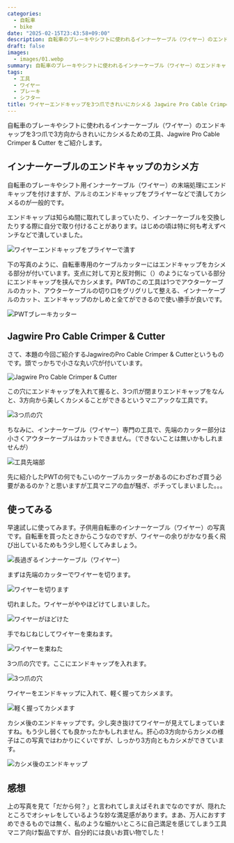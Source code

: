 ```yaml
---
categories:
  - 自転車
  - bike
date: "2025-02-15T23:43:58+09:00"
description: 自転車のブレーキやシフトに使われるインナーケーブル（ワイヤー）のエンドキャップを3つ爪で3方向からきれいにカシメるための工具、Jagwire Pro Cable Crimper & Cutter をご紹介します。
draft: false
images:
  - images/01.webp
summary: 自転車のブレーキやシフトに使われるインナーケーブル（ワイヤー）のエンドキャップを3つ爪で3方向からきれいにカシメるための工具、Jagwire Pro Cable Crimper & Cutter をご紹介します。
tags:
  - 工具
  - ワイヤー
  - ブレーキ
  - シフター
title: ワイヤーエンドキャップを3つ爪できれいにカシメる Jagwire Pro Cable Crimper Cutter WST036
---
```


自転車のブレーキやシフトに使われるインナーケーブル（ワイヤー）のエンドキャップを3つ爪で3方向からきれいにカシメるための工具、Jagwire Pro Cable Crimper & Cutter をご紹介します。

## インナーケーブルのエンドキャップのカシメ方

自転車のブレーキやシフト用インナーケーブル（ワイヤー）の末端処理にエンドキャップを付けますが、アルミのエンドキャップをプライヤーなどで潰してカシメるのが一般的です。

エンドキャップは知らぬ間に取れてしまっていたり、インナーケーブルを交換したりする際に自分で取り付けることがあります。はじめの頃は特に何も考えずペンチなどで潰していました。

![ワイヤーエンドキャップをプライヤーで潰す](./images/IMG_20200807_094406.jpg)

下の写真のように、自転車専用のケーブルカッターにはエンドキャップをカシメる部分が付いています。支点に対して刃と反対側に（）のようになっている部分にエンドキャップを挟んでカシメます。PWTのこの工具は1つでアウターケーブルのカット、アウターケーブルの切り口をグリグリして整える、インナーケーブルのカット、エンドキャップのかしめと全てができるので使い勝手が良いです。

![PWTブレーキカッター](./images/IMG_20200807_105044.jpg)

## Jagwire Pro Cable Crimper & Cutter

さて、本題の今回ご紹介するJagwireのPro Cable Crimper &
Cutterというものです。頭でっかちで小さな丸い穴が付いています。

![Jagwire Pro Cable Crimper & Cutter](./images/01.webp)

この穴にエンドキャップを入れて握ると、3つ爪が閉まりエンドキャップをなんと、3方向から美しくカシメることができるというマニアックな工具です。

![3つ爪の穴](./images/02.webp)

ちなみに、インナーケーブル（ワイヤー）専門の工具で、先端のカッター部分は小さくアウターケーブルはカットできません。（できないことは無いかもしれませんが）

![工具先端部](./images/03.webp)

先に紹介したPWTの何でもこいのケーブルカッターがあるのにわざわざ買う必要があるのか？と思いますが工具マニアの血が騒ぎ、ポチってしまいました。。。

## 使ってみる

早速試しに使ってみます。子供用自転車のインナーケーブル（ワイヤー）の写真です。自転車を買ったときからこうなのですが、ワイヤーの余りがかなり長く飛び出しているためもう少し短くしてみましょう。

![長過ぎるインナーケーブル（ワイヤー）](./images/04.webp)

まずは先端のカッターでワイヤーを切ります。

![ワイヤーを切ります](./images/05.webp)

切れました。ワイヤーがややほどけてしまいました。

![ワイヤーがほどけた](./images/06.webp)

手でねじねじしてワイヤーを束ねます。

![ワイヤーを束ねた](./images/07.webp)

3つ爪の穴です。ここにエンドキャップを入れます。

![3つ爪の穴](./images/08.webp)

ワイヤーをエンドキャップに入れて、軽く握ってカシメます。

![軽く握ってカシメます](./images/09.webp)

カシメ後のエンドキャップです。少し突き抜けてワイヤーが見えてしまっていますね。もう少し弱くても良かったかもしれません。肝心の3方向からカシメの様子はこの写真ではわかりにくいですが、しっかり3方向ともカシメができています。

![カシメ後のエンドキャップ](./images/10.webp)

## 感想

上の写真を見て「だから何？」と言われてしまえばそれまでなのですが、隠れたところでオシャレをしているような妙な満足感があります。まあ、万人におすすめできるものでは無く、私のような細かいところに自己満足を感じてしまう工具マニア向け製品ですが、自分的には良いお買い物でした！
